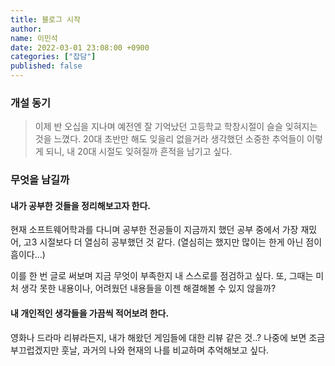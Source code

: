 ```yaml
---
title: 블로그 시작
author:
name: 이민석
date: 2022-03-01 23:08:00 +0900
categories: ["잡담"]
published: false 
---
```


### 개설 동기
>이제 반 오십을 지나며 예전엔 잘 기억났던 고등학교 학창시절이 슬슬 잊혀지는 것을 느꼈다. 
20대 초반만 해도 잊을리 없을거라 생각했던 소중한 추억들이 이렇게 되니, 내 20대 시절도 잊혀질까 흔적을 남기고 싶다.

### 무엇을 남길까

#### 내가 공부한 것들을 정리해보고자 한다. 

현재 소프트웨어학과를 다니며 공부한 전공들이 지금까지 했던 공부 중에서 가장 재밌어, 고3 시절보다 더 열심히 공부했던 것 같다. (열심히는 했지만 많이는 한게 아닌 점이 흠이다...) 

이를 한 번 글로 써보며 지금 무엇이 부족한지 내 스스로를 점검하고 싶다. 또, 그때는 미처 생각 못한 내용이나, 어려웠던 내용들을 이젠 해결해볼 수 있지 않을까?

#### 내 개인적인 생각들을 가끔씩 적어보려 한다. 

영화나 드라마 리뷰라든지, 내가 해왔던 게임들에 대한 리뷰 같은 것..? 나중에 보면 조금 부끄럽겠지만 훗날, 과거의 나와 현재의 나를 비교하며 추억해보고 싶다.
